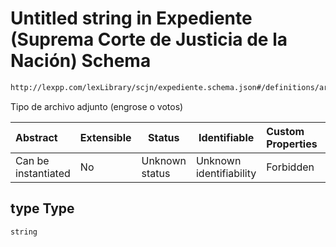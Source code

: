 # Untitled string in Expediente (Suprema Corte de Justicia de la Nación) Schema

```txt
http://lexpp.com/lexLibrary/scjn/expediente.schema.json#/definitions/archivoAdjunto/properties/type
```

Tipo de archivo adjunto (engrose o votos)


| Abstract            | Extensible | Status         | Identifiable            | Custom Properties | Additional Properties | Access Restrictions | Defined In                                                                          |
| :------------------ | ---------- | -------------- | ----------------------- | :---------------- | --------------------- | ------------------- | ----------------------------------------------------------------------------------- |
| Can be instantiated | No         | Unknown status | Unknown identifiability | Forbidden         | Allowed               | none                | [expediente.schema.json\*](../../out/expediente.schema.json "open original schema") |

## type Type

`string`
